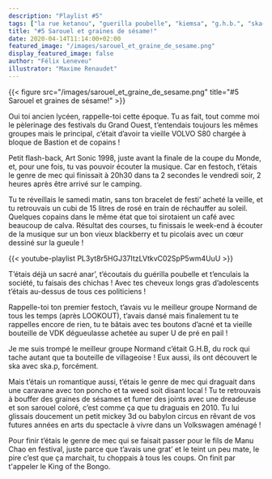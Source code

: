 ```yaml
---
description: "Playlist #5"
tags: ["la rue ketanou", "guerilla poubelle", "kiemsa", "g.h.b.", "ska-p", "babylon circus", "mickey 3d", "manu chao", "mano negra", "playlist"]
title: "#5 Sarouel et graines de sésame!"
date: 2020-04-14T11:14:00+02:00
featured_image: "/images/sarouel_et_graine_de_sesame.png"
display_featured_image: false
author: "Félix Leneveu" 
illustrator: "Maxime Renaudet"
---
```


{{< figure src="/images/sarouel_et_graine_de_sesame.png" title="#5 Sarouel et graines de sésame!" >}}

Oui toi ancien lycéen, rappelle-toi cette époque. Tu as fait, tout comme moi le pèlerinage des festivals du Grand Ouest, t’entendais toujours les mêmes groupes mais le principal, c’était d’avoir ta vieille VOLVO S80 chargée à bloque de Bastion et de copains ! 

Petit flash-back, Art Sonic 1998, juste avant la finale de la coupe du Monde, et, pour une fois, tu vas pouvoir écouter la musique. Car en festoch, t’étais le genre de mec qui finissait à 20h30 dans ta 2 secondes le vendredi soir, 2 heures après être arrivé sur le camping. 

Tu te réveillais le samedi matin, sans ton bracelet de festi’ acheté la veille, et tu retrouvais un cubi de 15 litres de rosé en train de réchauffer au soleil. Quelques copains dans le même état que toi sirotaient un café avec beaucoup de calva. Résultat des courses, tu finissais le week-end à écouter de la musique sur un bon vieux blackberry et tu picolais avec un cœur dessiné sur la gueule ! 

{{< youtube-playlist PL3yt8r5HGJ37ItzLVtkvC02SpP5wm4UuU >}}

T’étais déjà un sacré anar’, t’écoutais du guérilla poubelle et t’enculais la société, tu faisais des chichas ! Avec tes cheveux longs gras d’adolescents t’étais au-dessus de tous ces politiciens ! 

Rappelle-toi ton premier festoch, t’avais vu le meilleur groupe Normand de tous les temps (après LOOKOUT), t’avais dansé mais finalement tu te rappelles encore de rien, tu te bâtais avec tes boutons d’acné et ta vieille bouteille de VDK dégueulasse achetée au super U de pré en pail ! 

Je me suis trompé le meilleur groupe Normand c’était G.H.B, du rock qui tache autant que ta bouteille de villageoise ! Eux aussi, ils ont découvert le ska avec ska.p, forcément. 

Mais t’étais un romantique aussi, t’étais le genre de mec qui draguait dans une caravane avec ton poncho et ta weed soit disant local ! Tu te retrouvais à bouffer des graines de sésames et fumer des joints avec une dreadeuse et son sarouel coloré, c’est comme ça que tu draguais en 2010. Tu lui glissais doucement un petit mickey 3d ou babylon circus en rêvant de vos futures années en arts du spectacle à vivre dans un Volkswagen aménagé ! 

Pour finir t’étais le genre de mec qui se faisait passer pour le fils de Manu Chao en festival, juste parce que t’avais une grat’ et le teint un peu mate, le pire c’est que ça marchait, tu choppais à tous les coups. On finit par t'appeler le King of the Bongo. 

